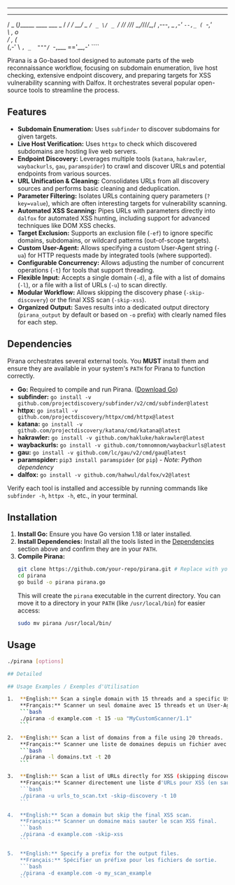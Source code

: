 
---
   ___  _
  / _ \(_)______ ____  ___ _
 / ___/ / __/ _ `/ _ \/ _ `/
/_/  /_/_/  \_,_/_//_/\_,_/
          ,---,
  _    _,-'    `--,_
 ( `-,'              \
  \           ,    o  \
  /   ,       (        \
 (_,-' \       `, _  """/
        `-,___ =='__,-'
              ````
           
Pirana is a Go-based tool designed to automate parts of the web reconnaissance workflow, focusing on subdomain enumeration, live host checking, extensive endpoint discovery, and preparing targets for XSS vulnerability scanning with Dalfox. It orchestrates several popular open-source tools to streamline the process.

## Features

*   **Subdomain Enumeration:** Uses `subfinder` to discover subdomains for given targets.
*   **Live Host Verification:** Uses `httpx` to check which discovered subdomains are hosting live web servers.
*   **Endpoint Discovery:** Leverages multiple tools (`katana`, `hakrawler`, `waybackurls`, `gau`, `paramspider`) to crawl and discover URLs and potential endpoints from various sources.
*   **URL Unification & Cleaning:** Consolidates URLs from all discovery sources and performs basic cleaning and deduplication.
*   **Parameter Filtering:** Isolates URLs containing query parameters (`?key=value`), which are often interesting targets for vulnerability scanning.
*   **Automated XSS Scanning:** Pipes URLs with parameters directly into `dalfox` for automated XSS hunting, including support for advanced techniques like DOM XSS checks.
*   **Target Exclusion:** Supports an exclusion file (`-ef`) to ignore specific domains, subdomains, or wildcard patterns (out-of-scope targets).
*   **Custom User-Agent:** Allows specifying a custom User-Agent string (`-ua`) for HTTP requests made by integrated tools (where supported).
*   **Configurable Concurrency:** Allows adjusting the number of concurrent operations (`-t`) for tools that support threading.
*   **Flexible Input:** Accepts a single domain (`-d`), a file with a list of domains (`-l`), or a file with a list of URLs (`-u`) to scan directly.
*   **Modular Workflow:** Allows skipping the discovery phase (`-skip-discovery`) or the final XSS scan (`-skip-xss`).
*   **Organized Output:** Saves results into a dedicated output directory (`pirana_output` by default or based on `-o` prefix) with clearly named files for each step.

## Dependencies

Pirana orchestrates several external tools. You **MUST** install them and ensure they are available in your system's `PATH` for Pirana to function correctly.

*   **Go:** Required to compile and run Pirana. ([Download Go](https://golang.org/dl/))
*   **subfinder:** `go install -v github.com/projectdiscovery/subfinder/v2/cmd/subfinder@latest`
*   **httpx:** `go install -v github.com/projectdiscovery/httpx/cmd/httpx@latest`
*   **katana:** `go install -v github.com/projectdiscovery/katana/cmd/katana@latest`
*   **hakrawler:** `go install -v github.com/hakluke/hakrawler@latest`
*   **waybackurls:** `go install -v github.com/tomnomnom/waybackurls@latest`
*   **gau:** `go install -v github.com/lc/gau/v2/cmd/gau@latest`
*   **paramspider:** `pip3 install paramspider` (or `pip`) - *Note: Python dependency*
*   **dalfox:** `go install -v github.com/hahwul/dalfox/v2@latest`

Verify each tool is installed and accessible by running commands like `subfinder -h`, `httpx -h`, etc., in your terminal.

## Installation

1.  **Install Go:** Ensure you have Go version 1.18 or later installed.
2.  **Install Dependencies:** Install all the tools listed in the [Dependencies](#dependencies) section above and confirm they are in your `PATH`.
3.  **Compile Pirana:**
    ```bash
    git clone https://github.com/your-repo/pirana.git # Replace with your repo URL if applicable
    cd pirana
    go build -o pirana pirana.go
    ```
    This will create the `pirana` executable in the current directory. You can move it to a directory in your `PATH` (like `/usr/local/bin`) for easier access:
    ```bash
    sudo mv pirana /usr/local/bin/
    ```

## Usage

```bash
./pirana [options]

## Detailed

## Usage Examples / Exemples d'Utilisation

1.  **English:** Scan a single domain with 15 threads and a specific User-Agent.
    **Français:** Scanner un seul domaine avec 15 threads et un User-Agent spécifique.
    ```bash
    ./pirana -d example.com -t 15 -ua "MyCustomScanner/1.1"
    ```

2.  **English:** Scan a list of domains from a file using 20 threads.
    **Français:** Scanner une liste de domaines depuis un fichier avec 20 threads.
    ```bash
    ./pirana -l domains.txt -t 20
    ```

3.  **English:** Scan a list of URLs directly for XSS (skipping discovery) using 10 threads.
    **Français:** Scanner directement une liste d'URLs pour XSS (en sautant la découverte) avec 10 threads.
    ```bash
    ./pirana -u urls_to_scan.txt -skip-discovery -t 10
    ```

4.  **English:** Scan a domain but skip the final XSS scan.
    **Français:** Scanner un domaine mais sauter le scan XSS final.
    ```bash
    ./pirana -d example.com -skip-xss
    ```

5.  **English:** Specify a prefix for the output files.
    **Français:** Spécifier un préfixe pour les fichiers de sortie.
    ```bash
    ./pirana -d example.com -o my_scan_example
    ```
